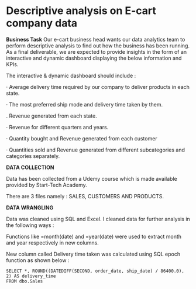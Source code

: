 # Descriptive analysis on E-cart company data
**Business Task**
Our e-cart business head wants our data analytics team to perform descriptive analysis to find out how the business has been running. As a final deliverable, we are expected to provide insights in the form of an interactive and dynamic dashboard displaying the below information and KPIs.

The interactive & dynamic dashboard should include :

· Average delivery time required by our company to deliver products in each state.

· The most preferred ship mode and delivery time taken by them.

.  Revenue generated from each state. 

· Revenue for different quarters and years.

· Quantity bought and Revenue generated from each customer

· Quantities sold and Revenue generated from different subcategories and categories separately.

**DATA COLLECTION**

Data has been collected from a Udemy course which is made available provided by Start-Tech Academy.

There are 3 files namely : SALES, CUSTOMERS AND PRODUCTS.

**DATA WRANGLING**

Data was cleaned using SQL and Excel. I cleaned data for further analysis in the following ways :

Functions like =month(date) and =year(date) were used to extract month and year respectively in new columns.

New column called Delivery time taken was calculated using SQL epoch function as shown below :

    SELECT *, ROUND((DATEDIFF(SECOND, order_date, ship_date) / 86400.0), 2) AS delivery_time
    FROM dbo.Sales

    

